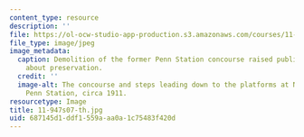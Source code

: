 ```yaml
---
content_type: resource
description: ''
file: https://ol-ocw-studio-app-production.s3.amazonaws.com/courses/11-947-history-and-theory-of-historic-preservation-spring-2007/687145d1ddf1559aaa0a1c75483f420d_11-947s07-th.jpg
file_type: image/jpeg
image_metadata:
  caption: Demolition of the former Penn Station concourse raised public awareness
    about preservation.
  credit: ''
  image-alt: The concourse and steps leading down to the platforms at New York City's
    Penn Station, circa 1911.
resourcetype: Image
title: 11-947s07-th.jpg
uid: 687145d1-ddf1-559a-aa0a-1c75483f420d
---
```

